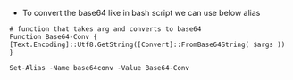 - To convert the base64 like in bash script we can use below alias

```
# function that takes arg and converts to base64
Function Base64-Conv { [Text.Encoding]::Utf8.GetString([Convert]::FromBase64String( $args )) }

Set-Alias -Name base64conv -Value Base64-Conv
```
